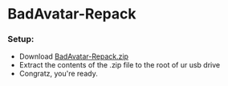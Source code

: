 # BadAvatar-Repack

### Setup:
- Download [BadAvatar-Repack.zip](https://github.com/ConzZah/BadAvatar-Repack/releases/download/x/BadAvatar-Repack.zip)
- Extract the contents of the .zip file to the root of ur usb drive
- Congratz, you're ready.

